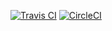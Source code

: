 [![Travis CI](https://travis-ci.org/kigh-ota/note.svg?branch=master)](https://travis-ci.org/kigh-ota/note)
[![CircleCI](https://circleci.com/gh/kigh-ota/note/tree/master.svg?style=shield)](https://circleci.com/gh/kigh-ota/note/tree/master)
